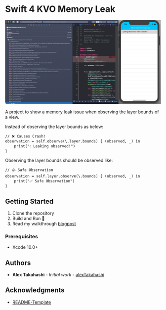 # Swift 4 KVO Memory Leak

![App with Allocations Image](ReadMeImages/ObservationMemoryLeak_Project.png)

A project to show a memory leak issue when observing the layer bounds of a view.  

Instead of observing the layer bounds as below:

```
// ❌ Causes Crash!
observation = self.observe(\.layer.bounds) { (observed, _) in
    print("💧 Leaking observed!")
}
```

Observing the layer bounds should be observed like:

```
// 👍 Safe Observation
observation = self.layer.observe(\.bounds) { (observed, _) in
    print("✅ Safe Observation")
}
```

## Getting Started

1. Clone the repository
2. Build and Run 🚰
3. Read my walkthrough [blogpost](https://github.wdf.sap.corp/i860364/ObservationMemoryLeak/blob/master/Blogpost.md)

### Prerequisites

* Xcode 10.0+

## Authors

* **Alex Takahashi** - *Initial work* - [alexTakahashi](https://github.com/alextakahashi)

## Acknowledgments

* [README-Template](https://gist.github.com/PurpleBooth/109311bb0361f32d87a2)
